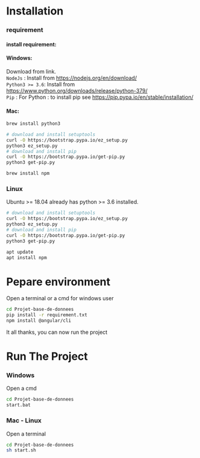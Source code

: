# Installation
### requirement
#### install requirement:
#### Windows:
Download from link. \
`NodeJs` : Install from https://nodejs.org/en/download/ \
`Python3 >= 3.6`: Install from https://www.python.org/downloads/release/python-379/ \
`Pip` : For Python : to install pip see https://pip.pypa.io/en/stable/installation/

#### Mac:
```bash
brew install python3

# download and install setuptools
curl -O https://bootstrap.pypa.io/ez_setup.py
python3 ez_setup.py
# download and install pip
curl -O https://bootstrap.pypa.io/get-pip.py
python3 get-pip.py

brew install npm
```

### Linux
Ubuntu >= 18.04 already has python >= 3.6 installed.
```bash
# download and install setuptools
curl -O https://bootstrap.pypa.io/ez_setup.py
python3 ez_setup.py
# download and install pip
curl -O https://bootstrap.pypa.io/get-pip.py
python3 get-pip.py

apt update
apt install npm
```

# Pepare environment
Open a terminal or a cmd for windows user
```bash
cd Projet-base-de-donnees
pip install -r requirement.txt
npm install @angular/cli
```
It all thanks, you can now run the project

# Run The Project
### Windows
Open a cmd
```bash
cd Projet-base-de-donnees
start.bat
```
### Mac - Linux
Open a terminal
```bash
cd Projet-base-de-donnees
sh start.sh
```
